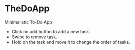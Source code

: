 # TheDoApp
Minimalistic To-Do App

- Click on add button to add a new task. 
- Swipe to remove task. 
- Hold on the task and move it to change the order of tasks. 
